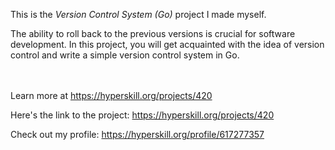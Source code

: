 This is the *Version Control System (Go)* project I made myself.


<p>The ability to roll back to the previous versions is crucial for software development. In this project, you will get acquainted with the idea of version control and write a simple version control system in Go.</p><br/><br/>Learn more at <a href="https://hyperskill.org/projects/420?utm_source=ide&utm_medium=ide&utm_campaign=ide&utm_content=project-card">https://hyperskill.org/projects/420</a>

Here's the link to the project: https://hyperskill.org/projects/420

Check out my profile: https://hyperskill.org/profile/617277357
